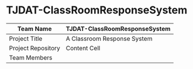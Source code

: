 # TJDAT-ClassRoomResponseSystem

| Team Name  | TJDAT-ClassRoomResponseSystem |
| ------------- | ------------- |
| Project Title  | A Classroom Response System  |
| Project Repository  | Content Cell  |
| Team Members |
